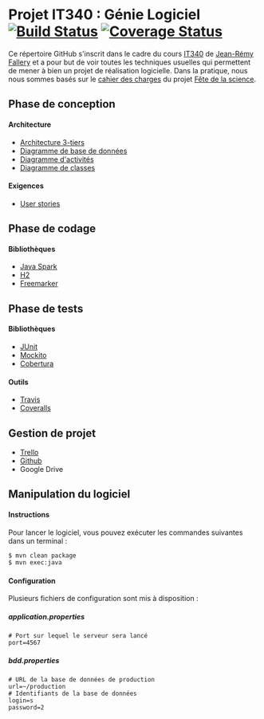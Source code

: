 # Projet IT340 : Génie Logiciel [![Build Status](https://travis-ci.org/Naoufal-ELALLOUCH/projetGenieLogiciel.svg?branch=master)](https://travis-ci.org/Naoufal-ELALLOUCH/projetGenieLogiciel) [![Coverage Status](https://coveralls.io/repos/Naoufal-ELALLOUCH/projetGenieLogiciel/badge.svg?branch=master&service=github)](https://coveralls.io/github/Naoufal-ELALLOUCH/projetGenieLogiciel?branch=master)

Ce répertoire GitHub s'inscrit dans le cadre du cours [IT340](http://www.labri.fr/perso/falleri/perso/ens/it340/) de [Jean-Rémy Fallery](http://www.labri.fr/perso/falleri/perso/) et a pour but de voir toutes les techniques usuelles qui permettent de mener à bien un projet de réalisation logicielle. Dans la pratique, nous nous sommes basés sur le [cahier des charges](http://www.labri.fr/perso/falleri/dist/ens/it340/cdc.pdf) du projet [Fête de la science](http://circuit-scientifique-bordelais.cnrs.fr).

## Phase de conception
#### Architecture
* [Architecture 3-tiers](doc/conception/architecture/archi-3-tiers.png)
* [Diagramme de base de données](doc/conception/architecture/database.pdf)
* [Diagramme d'activités](doc/conception/architecture/diagramme-activites.jpg)
* [Diagramme de classes](doc/conception/architecture/uml.png)

#### Exigences
* [User stories](doc/exigences/exigences.pdf)

## Phase de codage
#### Bibliothèques
* [Java Spark](http://sparkjava.com)
* [H2](http://www.h2database.com)
* [Freemarker](http://freemarker.incubator.apache.org)

## Phase de tests
#### Bibliothèques
* [JUnit](http://junit.org)
* [Mockito](http://mockito.org)
* [Cobertura](http://cobertura.github.io/cobertura/)

#### Outils
* [Travis](https://travis-ci.org/Naoufal-ELALLOUCH/projetGenieLogiciel)
* [Coveralls](https://travis-ci.org/Naoufal-ELALLOUCH/projetGenieLogiciel)

## Gestion de projet
* [Trello](https://trello.com/b/Moydo9fP/it340)
* [Github](https://github.com/Naoufal-ELALLOUCH/projetGenieLogiciel)
* Google Drive

## Manipulation du logiciel
#### Instructions
Pour lancer le logiciel, vous pouvez exécuter les commandes suivantes dans un terminal :
```sh
$ mvn clean package
$ mvn exec:java
```

#### Configuration
Plusieurs fichiers de configuration sont mis à disposition :

##### application.properties
```properties
# Port sur lequel le serveur sera lancé
port=4567
```

##### bdd.properties
```properties
# URL de la base de données de production
url=~/production
# Identifiants de la base de données
login=s
password=2
```
